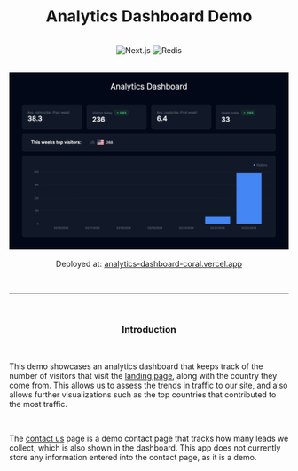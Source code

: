 <h1 align="center">
Analytics Dashboard Demo
</h1>

<br>

<div align="center">
	<image src="https://img.shields.io/badge/Next-black?style=for-the-badge&logo=next.js&logoColor=white" alt="Next.js"/>
    <image src="https://img.shields.io/badge/redis-%23DD0031.svg?style=for-the-badge&logo=redis&logoColor=white" alt="Redis"/>
</div>

<br>

![alt text](/public/analytics-github.png 'Logo Title Text 1')

<div align="center">
	<p>Deployed at: <a href="https://analytics-dashboard-coral.vercel.app/">analytics-dashboard-coral.vercel.app</a></p>
</div>

<br>

---

<br>

<h3 align="center">
Introduction
</h3>

<br>

This demo showcases an analytics dashboard that keeps track of the number of visitors that visit the [landing page](https://analytics-dashboard-coral.vercel.app/), along with the country they come from. This allows us to assess the trends in traffic to our site, and also allows further visualizations such as the top countries that contributed to the most traffic.

<br>

The [contact us](https://analytics-dashboard-coral.vercel.app/contact) page is a demo contact page that tracks how many leads we collect, which is also shown in the dashboard. This app does not currently store any information entered into the contact page, as it is a demo.
